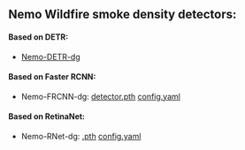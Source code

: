 ## Nemo Wildfire smoke density detectors:

#### Based on DETR:
- [Nemo-DETR-dg](https://nevada.box.com/s/ad391d20lsjfh0n85z9pc3hj739462x3)


#### Based on Faster RCNN:

  - Nemo-FRCNN-dg: [detector.pth](https://nevada.box.com/s/tckoxw2pjq6brfhnlgsrq22lnarc7qwd) [config.yaml](https://nevada.box.com/s/vynwtiw8sgjkbxn0326m2qz2vy3nre5t)

#### Based on RetinaNet:
  - Nemo-RNet-dg: [.pth](https://nevada.box.com/s/dtdq1a49nvdo26vw6wjh4pxscorp1ezp) [config.yaml](https://nevada.box.com/s/bqq6ofrdop5r1f1ri9qufpdhpl2cw54y)

